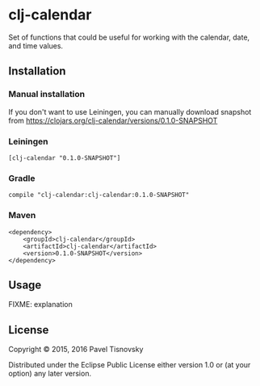 # clj-calendar

Set of functions that could be useful for working with the calendar, date, and
time values.

## Installation

### Manual installation

If you don't want to use Leiningen, you can manually download snapshot from
https://clojars.org/clj-calendar/versions/0.1.0-SNAPSHOT

### Leiningen

    [clj-calendar "0.1.0-SNAPSHOT"]

### Gradle

    compile "clj-calendar:clj-calendar:0.1.0-SNAPSHOT"

### Maven

    <dependency>
        <groupId>clj-calendar</groupId>
        <artifactId>clj-calendar</artifactId>
        <version>0.1.0-SNAPSHOT</version>
    </dependency>

## Usage

FIXME: explanation

## License

Copyright © 2015, 2016 Pavel Tisnovsky

Distributed under the Eclipse Public License either version 1.0 or (at
your option) any later version.

